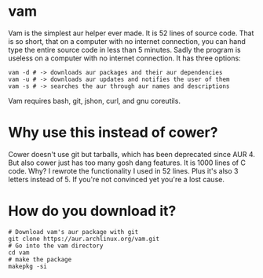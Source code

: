 # vam
Vam is the simplest aur helper ever made. It is 52 lines of source code. That is so short, that on a computer with no internet connection, you can hand type the entire source code in less than 5 minutes. Sadly the program is useless on a computer with no internet connection. It has three options:

    vam -d # -> downloads aur packages and their aur dependencies
    vam -u # -> downloads aur updates and notifies the user of them
    vam -s # -> searches the aur through aur names and descriptions

Vam requires bash, git, jshon, curl, and gnu coreutils.

# Why use this instead of cower?

Cower doesn't use git but tarballs, which has been deprecated since AUR 4. But also cower just has too many gosh dang features. It is 1000 lines of C code. Why? I rewrote the functionality I used in 52 lines. Plus it's also 3 letters instead of 5. If you're not convinced yet you're a lost cause.

# How do you download it?

    # Download vam's aur package with git
    git clone https://aur.archlinux.org/vam.git
    # Go into the vam directory
    cd vam
    # make the package
    makepkg -si
